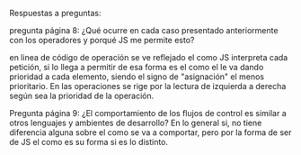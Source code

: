 Respuestas a preguntas:

pregunta página 8: 
    ¿Qué ocurre en cada caso presentado anteriormente con los operadores y porqué JS me permite esto?

en linea de código de operación se ve reflejado el como JS interpreta cada petición, si lo llega a permitir de esa forma es el como el le va dando prioridad a cada elemento, siendo el signo de "asignación" el menos prioritario. En las operaciones se rige por la lectura de izquierda a derecha según sea la prioridad de la operación.

Pregunta página 9:
    ¿El comportamiento de los flujos de control es similar a otros lenguajes y ambientes de desarrollo?
En lo general si, no tiene diferencia alguna sobre el como se va a comportar, pero por la forma de ser de JS el como es su forma si es lo distinto.